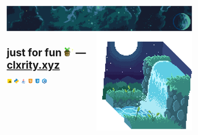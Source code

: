 <div id='main'>
  <div id='top-images'>
    <span>
      <img src='./images/clxrity_banner.png' />
      <img src='./images/clxrity_fountain.gif' align='right' />
    </span>
  </div>
  <h1>
    <span>
     just for fun <img src='./images/potted_plant.gif' width='25px' height='25px' /> — <a href='https://clxrity.xyz' target='_blank'>
     clxrity.xyz
      </a>
    </span>
  </h1>
  <div id='code-icons'>
	  <span>
		  <img src='./images/icons/javascript.png' width='15px' height='15px' />
		  <img src='./images/icons/python.png' width='15px' height='15px' />
		  <img src='./images/icons/java.png' width='15px' height='15px' />
		  <img src='./images/icons/html.png' width='15px' height='15px' />
		  <img src='./images/icons/css.png' width='15px' height='15px' />
		  <img src='./images/icons/cpp.png' width='15px' height='15px' />
	  </span>
  </div>
</div>
